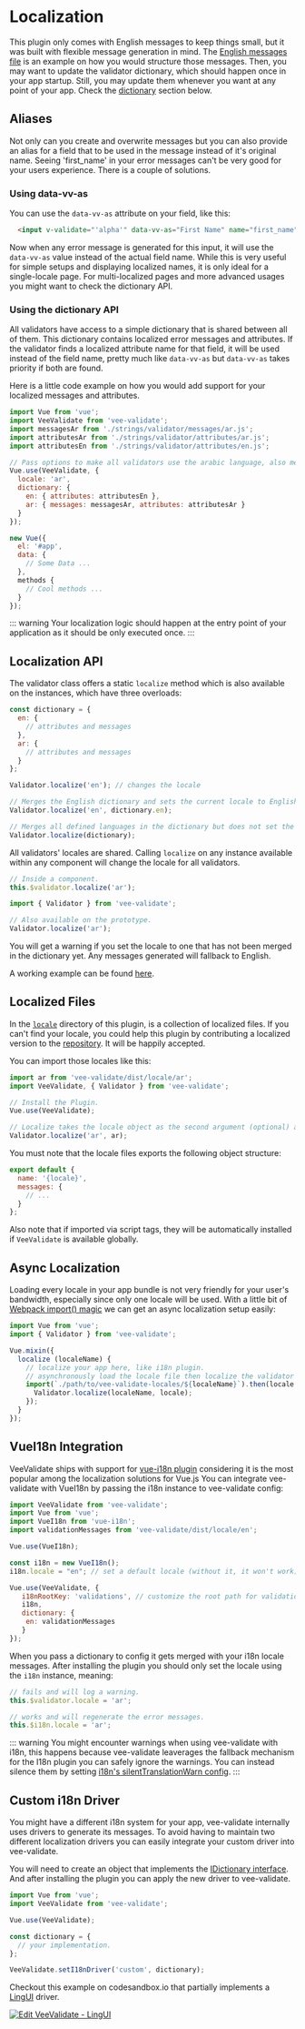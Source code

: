 # Localization

This plugin only comes with English messages to keep things small, but it was built with flexible message generation in mind.
The [English messages file](https://github.com/logaretm/vee-validate/blob/v2/locale/en.js) is an example on how you would structure those messages. Then, you may want to update the validator dictionary, which should happen once in your app startup. Still, you may update them whenever you want at any point of your app. Check the [dictionary](#using-the-dictionary-api) section below.

## Aliases

Not only can you create and overwrite messages but you can also provide an alias for a field that to be used in the message instead of it's original name. Seeing 'first_name' in your error messages can't be very good for your users experience. There is a couple of solutions.

### Using data-vv-as

You can use the `data-vv-as` attribute on your field, like this:

```html
  <input v-validate="'alpha'" data-vv-as="First Name" name="first_name" type="text">
```

Now when any error message is generated for this input, it will use the `data-vv-as` value instead of the actual field name. While this is very useful for simple setups and displaying localized names, it is only ideal for a single-locale page. For multi-localized pages and more advanced usages you might want to check the dictionary API.

### Using the dictionary API

All validators have access to a simple dictionary that is shared between all of them. This dictionary contains localized error messages and attributes. If the validator finds a localized attribute name for that field, it will be used instead of the field name, pretty much like `data-vv-as` but `data-vv-as` takes priority if both are found.

Here is a little code example on how you would add support for your localized messages and attributes.

```js
import Vue from 'vue';
import VeeValidate from 'vee-validate';
import messagesAr from './strings/validator/messages/ar.js';
import attributesAr from './strings/validator/attributes/ar.js';
import attributesEn from './strings/validator/attributes/en.js';

// Pass options to make all validators use the arabic language, also merge the english and arabic attributes with the internal dictionary.
Vue.use(VeeValidate, {
  locale: 'ar',
  dictionary: {
    en: { attributes: attributesEn },
    ar: { messages: messagesAr, attributes: attributesAr }
  }
});

new Vue({
  el: '#app',
  data: {
    // Some Data ...
  },
  methods {
    // Cool methods ...
  }
});
```

::: warning
Your localization logic should happen at the entry point of your application as it should be only executed once.
:::

## Localization API

The validator class offers a static `localize` method which is also available on the instances, which have three overloads:

```js
const dictionary = {
  en: {
    // attributes and messages
  },
  ar: {
    // attributes and messages
  }
};

Validator.localize('en'); // changes the locale

// Merges the English dictionary and sets the current locale to English.
Validator.localize('en', dictionary.en);

// Merges all defined languages in the dictionary but does not set the current locale.
Validator.localize(dictionary);
```

All validators' locales are shared. Calling `localize` on any instance available within any component will change the locale for all validators.

```js
// Inside a component.
this.$validator.localize('ar');

import { Validator } from 'vee-validate';

// Also available on the prototype.
Validator.localize('ar');
```

You will get a warning if you set the locale to one that has not been merged in the dictionary yet. Any messages generated will fallback to English.

A working example can be found [here](/examples/locale.md).

## Localized Files

In the [`locale`](https://github.com/logaretm/vee-validate/tree/v2/locale) directory of this plugin, is a collection of localized files. If you can't find your locale, you could help this plugin by contributing a localized version to the [repository](https://github.com/logaretm/vee-validate). It will be happily accepted.

You can import those locales like this:

```js
import ar from 'vee-validate/dist/locale/ar';
import VeeValidate, { Validator } from 'vee-validate';

// Install the Plugin.
Vue.use(VeeValidate);

// Localize takes the locale object as the second argument (optional) and merges it.
Validator.localize('ar', ar);
```

You must note that the locale files exports the following object structure:

```js
export default {
  name: '{locale}',
  messages: {
    // ...
  }
};
```

Also note that if imported via script tags, they will be automatically installed if `VeeValidate` is available globally.

## Async Localization

Loading every locale in your app bundle is not very friendly for your user's bandwidth, especially since only one locale will be used. With a little bit of [Webpack import() magic](https://webpack.js.org/guides/code-splitting/#dynamic-imports) we can get an async localization setup easily:

```js
import Vue from 'vue';
import { Validator } from 'vee-validate';

Vue.mixin({
  localize (localeName) {
    // localize your app here, like i18n plugin.
    // asynchronously load the locale file then localize the validator with it.
    import(`./path/to/vee-validate-locales/${localeName}`).then(locale => {
      Validator.localize(localeName, locale);
    });
  }
});

```

## VueI18n Integration

VeeValidate ships with support for [vue-i18n plugin](https://github.com/kazupon/vue-i18n/) considering it is the most popular among the localization solutions for Vue.js You can integrate vee-validate with VueI18n by passing the i18n instance to vee-validate config:

```js
import VeeValidate from 'vee-validate';
import Vue from 'vue';
import VueI18n from 'vue-i18n';
import validationMessages from 'vee-validate/dist/locale/en';

Vue.use(VueI18n);

const i18n = new VueI18n();
i18n.locale = "en"; // set a default locale (without it, it won't work)

Vue.use(VeeValidate, {
   i18nRootKey: 'validations', // customize the root path for validation messages.
   i18n,
   dictionary: {
    en: validationMessages
   }
});
```

When you pass a dictionary to config it gets merged with your i18n locale messages. After installing the plugin you should only set the locale using the `i18n` instance, meaning:

```js
// fails and will log a warning.
this.$validator.locale = 'ar';

// works and will regenerate the error messages.
this.$i18n.locale = 'ar';
```

::: warning
  You might encounter warnings when using vee-validate with i18n, this happens because vee-validate leaverages the fallback mechanism for the I18n plugin you can safely ignore the warnings. You can instead silence them by setting [i18n's silentTranslationWarn config](https://kazupon.github.io/vue-i18n/api/#silenttranslationwarn).
:::

## Custom i18n Driver

You might have a different i18n system for your app, vee-validate internally uses drivers to generate its messages. To avoid having to maintain two different localization drivers you can easily integrate your custom driver into vee-validate.

You will need to create an object that implements the [IDictionary interface](https://github.com/logaretm/vee-validate/blob/v2/flow/dictionary.js#L12). And after installing the plugin you can apply the new driver to vee-validate.

```js
import Vue from 'vue';
import VeeValidate from 'vee-validate';

Vue.use(VeeValidate);

const dictionary = {
  // your implementation.
};

VeeValidate.setI18nDriver('custom', dictionary);
```

Checkout this example on codesandbox.io that partially implements a [LingUI](https://github.com/lingui/js-lingui) driver.

[![Edit VeeValidate - LingUI](https://codesandbox.io/static/img/play-codesandbox.svg)](https://codesandbox.io/s/q84p09y7p6)
